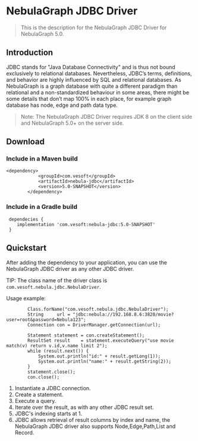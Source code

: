 # NebulaGraph JDBC Driver
> This is the description for the NebulaGraph JDBC Driver for NebulaGraph 5.0.

## Introduction
JDBC stands for "Java Database Connectivity" and is thus not bound exclusively to relational databases.
Nevertheless, JDBC’s terms, definitions, and behavior are highly influenced by SQL and relational databases. 
As NebulaGraph is a graph database with quite a different paradigm than relational and a non-standardized behaviour in some areas, 
there might be some details that don’t map 100% in each place, for example graph database has node, edge and path data type.

>Note: The NebulaGraph JDBC Driver requires JDK 8 on the client side and NebulaGraph 5.0+ on the server side.

## Download
### Include in a Maven build
```agsl
<dependency>
            <groupId>com.vesoft</groupId>
            <artifactId>nebula-jdbc</artifactId>
            <version>5.0-SNAPSHOT</version>
        </dependency>
```

### Include in a Gradle build
```agsl
 dependecies {
    implementation 'com.vesoft:nebula-jdbc:5.0-SNAPSHOT'
 }
```

## Quickstart
After adding the dependency to your application, you can use the NebulaGraph JDBC driver as any other JDBC driver.

TIP: The class name of the driver class is `com.vesoft.nebula.jdbc.NebulaDriver`.

Usage example:
```agsl
        Class.forName("com.vesoft.nebula.jdbc.NebulaDriver");
        String     url = "jdbc:nebula://192.168.8.6:3820/movie?user=root&password=Nebula123";
        Connection con = DriverManager.getConnection(url);

        Statement statement = con.createStatement();
        ResultSet result    = statement.executeQuery("use movie match(v) return v.id,v.name limit 2");
        while (result.next()) {
            System.out.println("id:" + result.getLong(1));
            System.out.println("name:" + result.getString(2));
        }
        statement.close();
        con.close();
```
1. Instantiate a JDBC connection.
2. Create a statement.
3. Execute a query.
4. Iterate over the result, as with any other JDBC result set.
5. JDBC's indexing starts at 1.
6. JDBC allows retrieval of result columns by index and name, the NebulaGraph JDBC driver also supports Node,Edge,Path,List and Record.
